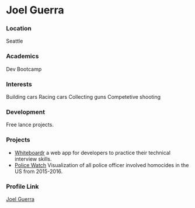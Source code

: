 # Joel Guerra

### Location

Seattle

### Academics

Dev Bootcamp

### Interests

Building cars
Racing cars
Collecting guns
Competetive shooting

### Development

Free lance projects.

### Projects

- [Whiteboardr](http://whiteboardr.herokuapp.com) a web app for developers to practice their technical interview skills.
- [Police Watch](http://policewatch.herokuapp.com) Visualization of all police officer involved homocides in the US from 2015-2016.

### Profile Link

[Joel Guerra](http://joelguerra.ninja)